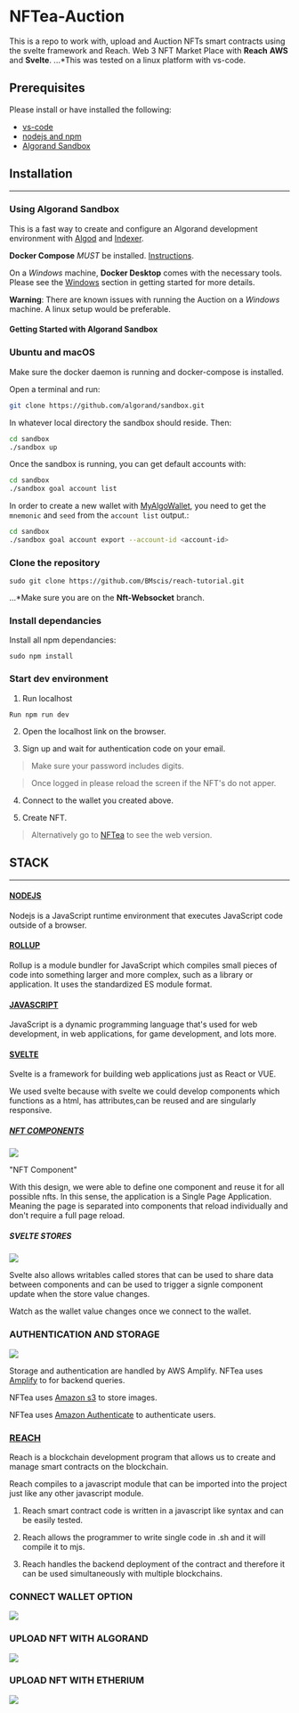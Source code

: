 # NFTea-Auction


This is a repo to work with, upload and Auction NFTs smart contracts using the svelte framework and Reach.
Web 3 NFT Market Place with **Reach** **AWS** and **Svelte**.
...*This was tested on a linux platform with vs-code.

## Prerequisites
Please install or have installed the following:
- [vs-code](https://code.visualstudio.com/download)
- [nodejs and npm](https://nodejs.org/en/download/)
- [Algorand Sandbox](https://github.com/algorand/sandbox)

## Installation
___

### Using Algorand Sandbox

This is a fast way to create and configure an Algorand development environment with [Algod](https://github.com/algorand/go-algorand) and [Indexer](https://github.com/algorand/indexer).


**Docker Compose** _MUST_ be installed. [Instructions](https://docs.docker.com/compose/install/).

On a _Windows_ machine, **Docker Desktop** comes with the necessary tools. Please see the [Windows](#windows) section in getting started for more details.

**Warning**: There are known issues with running the Auction on a _Windows_ machine. A linux setup would be preferable.

#### Getting Started with Algorand Sandbox

### Ubuntu and macOS

Make sure the docker daemon is running and docker-compose is installed.

Open a terminal and run:

```bash
git clone https://github.com/algorand/sandbox.git
```

In whatever local directory the sandbox should reside. Then:

```bash
cd sandbox
./sandbox up
```

Once the sandbox is running, you can get default accounts with:

```bash
cd sandbox
./sandbox goal account list
```

In order to create a new wallet with [MyAlgoWallet](https://wallet.myalgo.com/), you need to get the `mnemonic` and `seed` from the `account list` output.:


```bash
cd sandbox
./sandbox goal account export --account-id <account-id> 
```

### Clone the repository

```shell
sudo git clone https://github.com/BMscis/reach-tutorial.git
```
...*Make sure you are on the **Nft-Websocket** branch.


### Install dependancies
Install all npm dependancies:


```shell
sudo npm install
````

### Start dev environment
1. Run localhost


```shell
Run npm run dev
```


2. Open the localhost link on the browser.

3. Sign up and wait for authentication code on your email.

> Make sure your password includes digits.

> Once logged in please reload the screen if the NFT's do not apper.

4. Connect to the wallet you created above.

6. Create NFT.

> Alternatively go to [NFTea](https://bmscis.github.io/reach-tutorial/) to see the web version.

## STACK
___

#### [NODEJS](https://nodejs.org/en/)

Nodejs is a JavaScript runtime environment that executes JavaScript code outside of a browser.

#### [ROLLUP](https://www.npmjs.com/package/rollup)

Rollup is a module bundler for JavaScript which compiles small pieces of code into something larger and more complex, such as a library or application. It uses the standardized ES module format.

#### [JAVASCRIPT](https://www.javascript.com/)

JavaScript is a dynamic programming language that's used for web development, in web applications, for game development, and lots more.

#### [SVELTE](https://svelte.dev/)

Svelte is a framework for building web applications just as React or VUE.

We used svelte because with svelte we could develop components which functions as a html, has attributes,can be reused and are singularly responsive.

##### [NFT COMPONENTS](https://github.com/BMscis/reach-tutorial/blob/Nft-Algo/src/Components/)

![](https://github.com/BMscis/reach-tutorial/blob/0c35d7d93ba78fc0291c835fb6419fd749108ab0/src/nftea-assets/assets/article/nftCard.gif)

"NFT Component"

With this design, we were able to define one component and reuse it for all possible nfts.
In this sense, the application is a Single Page Application. Meaning the page is separated into components that reload individually and don't require a full page reload.

##### SVELTE STORES


![](https://github.com/BMscis/reach-tutorial/blob/74d7b3c22f28b8cd7fc3f22e826d8dc4d5a44a85/src/nftea-assets/assets/article/storesDemo.gif)

Svelte also allows writables called stores that can be used to share data between components and can be used to trigger a signle component update when the store value changes.

Watch as the wallet value changes once we connect to the wallet.

### AUTHENTICATION AND STORAGE


![](https://github.com/BMscis/reach-tutorial/blob/f35cfd811f21af7ae05c0ddc05b70a7487425277/src/nftea-assets/assets/article/userSignUp.gif)

Storage and authentication are handled by AWS Amplify.
NFTea uses [Amplify](https://aws.amazon.com/amplify/) to for backend queries.

NFTea uses [Amazon s3](https://aws.amazon.com/s3/) to store images.

NFTea uses [Amazon Authenticate](https://docs.amplify.aws/lib/auth/getting-started/q/platform/js/) to authenticate users.

### [REACH](https://reach.sh/us/faq/)


Reach is a blockchain development program that allows us to create and manage smart contracts on the blockchain.

Reach compiles to a javascript module that can be imported into the project just like any other javascript module.

1. Reach smart contract code is written in a javascript like syntax and can be easily tested.

2. Reach allows the programmer to write single code in .sh and it will compile it to mjs. 

3. Reach handles the backend deployment of the contract and therefore it can be used simultaneously with multiple blockchains.


### CONNECT WALLET OPTION

![](https://github.com/BMscis/reach-tutorial/blob/f35cfd811f21af7ae05c0ddc05b70a7487425277/src/nftea-assets/assets/article/userSignUp.gif)
### UPLOAD NFT WITH ALGORAND

![](https://github.com/BMscis/reach-tutorial/blob/f35cfd811f21af7ae05c0ddc05b70a7487425277/src/nftea-assets/assets/article/userSignUp.gif)
### UPLOAD NFT WITH ETHERIUM

![](https://github.com/BMscis/reach-tutorial/blob/f35cfd811f21af7ae05c0ddc05b70a7487425277/src/nftea-assets/assets/article/userSignUp.gif)
